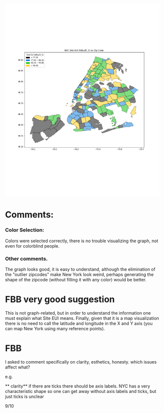 ![Alt text](yw3447_plot.png)

# Comments:

### Color Selection:
Colors were selected correctly, there is no trouble visualizing the graph, not even for colorblind people.

### Other comments.
The graph looks good, it is easy to understand, although the elimination of the "outlier zipcodes" make New York look weird, perhaps generating the shape of the zipcode (without filling it with any color) would be better.

# FBB very good suggestion

This is not graph-related, but in order to understand the information one must explain what Site EUI means. Finally, given that it is a map visualization there is no need to call the latitude and longitude in the X and Y axis (you can map New York using many reference points).

# FBB 
I  asked to comment specifically on clarity, esthetics, honesty. which issues affect what?

e.g.

** clarity** 
if there are ticks there should be axis labels. NYC has a very characteristic shape so one can get away without axis labels and ticks, but just ticks is unclear


9/10
